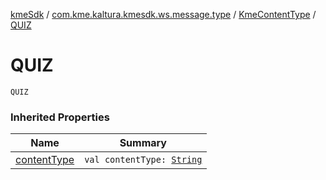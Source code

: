 [kmeSdk](../../index.md) / [com.kme.kaltura.kmesdk.ws.message.type](../index.md) / [KmeContentType](index.md) / [QUIZ](./-q-u-i-z.md)

# QUIZ

`QUIZ`

### Inherited Properties

| Name | Summary |
|---|---|
| [contentType](content-type.md) | `val contentType: `[`String`](https://kotlinlang.org/api/latest/jvm/stdlib/kotlin/-string/index.html) |
